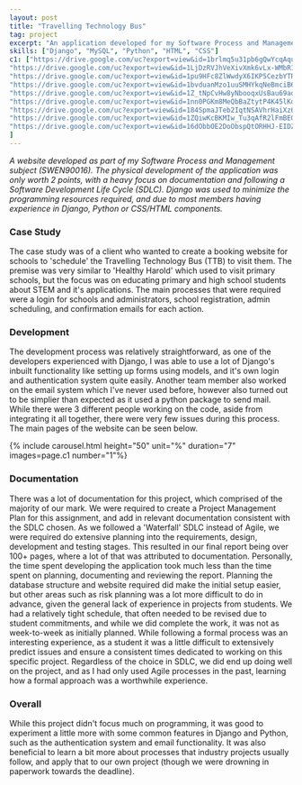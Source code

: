 ```yaml
---
layout: post
title: "Travelling Technology Bus"
tag: project
excerpt: "An application developed for my Software Process and Management project."
skills: ["Django", "MySQL", "Python", "HTML", "CSS"]
c1: ["https://drive.google.com/uc?export=view&id=1brlmq5u31pb6gQwYcqAquhe0DOBHu83x", 
"https://drive.google.com/uc?export=view&id=1LjDzRVJhVeXivXmk6vLx-WMbR1uEvoEJ", 
"https://drive.google.com/uc?export=view&id=1pu9HFc8ZlWwdyX6IKP5CezbYTRBfIj8A", 
"https://drive.google.com/uc?export=view&id=1bvduanMzo1uuSMHYkqNeBmciB69umqAW", 
"https://drive.google.com/uc?export=view&id=1Z_tNpCvHw8yNbooqxUsBau69aqg56G9r", 
"https://drive.google.com/uc?export=view&id=1nn0PGKm8MeQbBaZtytP4K45lKdv8nv4O", 
"https://drive.google.com/uc?export=view&id=184SpmaJTeb2IqtNSAVhrHaiXz6Gab3i0", 
"https://drive.google.com/uc?export=view&id=1ZQiwKcBKMIw_Tu3qAfR2lFmBEGOpeJhJ", 
"https://drive.google.com/uc?export=view&id=16dObbOE2DoObspQtORHHJ-EIDZN116GF", 
]
---
```

*A website developed as part of my Software Process and Management subject (SWEN90016). The physical development of the application was only worth 2 points, with a heavy focus on documentation and following a Software Development Life Cycle (SDLC). Django was used to minimize the programming resources required, and due to most members having experience in Django, Python or CSS/HTML components.*

### Case Study 
The case study was of a client who wanted to create a booking website for schools to 'schedule' the Travelling Technology Bus (TTB) to visit them. The premise was very similar to 'Healthy Harold' which used to visit primary schools, but the focus was on educating primary and high school students about STEM and it's applications. The main processes that were required were a login for schools and administrators, school registration, admin scheduling, and confirmation emails for each action. 

### Development 
The development process was relatively straightforward, as one of the developers experienced with Django, I was able to use a lot of Django's inbuilt functionality like setting up forms using models, and it's own login and authentication system quite easily. Another team member also worked on the email system which I've never used before, however also turned out to be simplier than expected as it used a python package to send mail. While there were 3 different people working on the code, aside from integrating it all together, there were very few issues during this process. The main pages of the website can be seen below. 

{% include carousel.html height="50" unit="%" duration="7" images=page.c1 number="1"%}

### Documentation 
There was a lot of documentation for this project, which comprised of the majority of our mark. We were required to create a Project Management Plan for this assignment, and add in relevant documentation consistent with the SDLC chosen. As we followed a 'Waterfall' SDLC instead of Agile, we were required do extensive planning into the requirements, design, development and testing stages. This resulted in our final report being over 100+ pages, where a lot of that was attributed to documentation. Personally, the time spent developing the application took much less than the time spent on planning, documenting and reviewing the report. Planning the database structure and website required did make the initial setup easier, but other areas such as risk planning was a lot more difficult to do in advance, given the general lack of experience in projects from students. We had a relatively tight schedule, that often needed to be revised due to student commitments, and while we did complete the work, it was not as week-to-week as initially planned. While following a formal process was an interesting experience, as a student it was a little difficult to extensively predict issues and ensure a consistent times dedicated to working on this specific project. Regardless of the choice in SDLC, we did end up doing well on the project, and as I had only used Agile processes in the past, learning how a formal approach was a worthwhile experience. 

### Overall 
While this project didn't focus much on programming, it was good to experiment a little more with some common features in Django and Python, such as the authentication system and email functionality. It was also beneficial to learn a bit more about processes that industry projects usually follow, and apply that to our own project (though we were drowning in paperwork towards the deadline). 